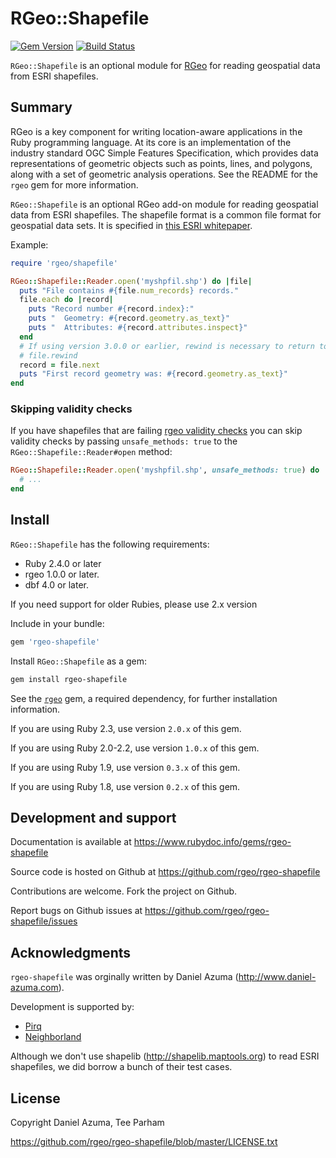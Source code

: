 # RGeo::Shapefile

[![Gem Version](https://badge.fury.io/rb/rgeo-shapefile.svg)](http://badge.fury.io/rb/rgeo-shapefile)
[![Build Status](https://travis-ci.org/rgeo/rgeo-shapefile.svg?branch=master)](https://travis-ci.org/rgeo/rgeo-shapefile)

`RGeo::Shapefile` is an optional module for [RGeo](https://github.com/rgeo/rgeo)
for reading geospatial data from ESRI shapefiles.

## Summary

RGeo is a key component for writing location-aware applications in the
Ruby programming language. At its core is an implementation of the
industry standard OGC Simple Features Specification, which provides data
representations of geometric objects such as points, lines, and polygons,
along with a set of geometric analysis operations. See the README for the
`rgeo` gem for more information.

`RGeo::Shapefile` is an optional RGeo add-on module for reading geospatial
data from ESRI shapefiles. The shapefile format is a common file format
for geospatial data sets. It is specified in
[this ESRI whitepaper](http://www.esri.com/library/whitepapers/pdfs/shapefile.pdf).

Example:

```ruby
require 'rgeo/shapefile'

RGeo::Shapefile::Reader.open('myshpfil.shp') do |file|
  puts "File contains #{file.num_records} records."
  file.each do |record|
    puts "Record number #{record.index}:"
    puts "  Geometry: #{record.geometry.as_text}"
    puts "  Attributes: #{record.attributes.inspect}"
  end
  # If using version 3.0.0 or earlier, rewind is necessary to return to the beginning of the file.
  # file.rewind
  record = file.next
  puts "First record geometry was: #{record.geometry.as_text}"
end
```
### Skipping validity checks

If you have shapefiles that are failing [rgeo validity checks](https://github.com/rgeo/rgeo/blob/main/doc/Geometry-Validity.md) you can skip validity checks by passing `unsafe_methods: true` to the `RGeo::Shapefile::Reader#open` method:

```ruby
RGeo::Shapefile::Reader.open('myshpfil.shp', unsafe_methods: true) do |file|
  # ...
end
```
## Install

`RGeo::Shapefile` has the following requirements:

* Ruby 2.4.0 or later
* rgeo 1.0.0 or later.
* dbf 4.0 or later.

If you need support for older Rubies, please use 2.x version

Include in your bundle:

```ruby
gem 'rgeo-shapefile'
```

Install `RGeo::Shapefile` as a gem:

```sh
gem install rgeo-shapefile
```

See the [`rgeo`](https://github.com/rgeo/rgeo) gem, a required dependency,
for further installation information.

If you are using Ruby 2.3, use version `2.0.x` of this gem.

If you are using Ruby 2.0-2.2, use version `1.0.x` of this gem.

If you are using Ruby 1.9, use version `0.3.x` of this gem.

If you are using Ruby 1.8, use version `0.2.x` of this gem.


## Development and support

Documentation is available at https://www.rubydoc.info/gems/rgeo-shapefile

Source code is hosted on Github at https://github.com/rgeo/rgeo-shapefile

Contributions are welcome. Fork the project on Github.

Report bugs on Github issues at https://github.com/rgeo/rgeo-shapefile/issues

## Acknowledgments

`rgeo-shapefile` was orginally written by Daniel Azuma (http://www.daniel-azuma.com).

Development is supported by:

* [Pirq](http://www.pirq.com)
* [Neighborland](https://neighborland.com)

Although we don't use shapelib (http://shapelib.maptools.org) to read
ESRI shapefiles, we did borrow a bunch of their test cases.

## License

Copyright Daniel Azuma, Tee Parham

https://github.com/rgeo/rgeo-shapefile/blob/master/LICENSE.txt
